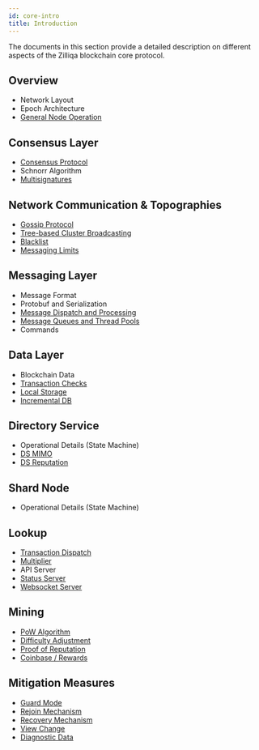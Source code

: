 ```yaml
---
id: core-intro
title: Introduction
---
```

The documents in this section provide a detailed description on different aspects of the Zilliqa blockchain core protocol.

## Overview

- Network Layout
- Epoch Architecture
- [General Node Operation](core-node-operation.md)

## Consensus Layer

- [Consensus Protocol](core-consensus.md)
- Schnorr Algorithm
- [Multisignatures](core-multisignatures.md)

## Network Communication & Topographies

- [Gossip Protocol](core-gossip.md)
- [Tree-based Cluster Broadcasting](core-broadcasting.md)
- [Blacklist](core-blacklist.md)
- [Messaging Limits](core-messaging-limits.md)

## Messaging Layer

- Message Format
- Protobuf and Serialization
- [Message Dispatch and Processing](core-messaging.md#message-dispatch-and-processing)
- [Message Queues and Thread Pools](core-messaging.md#message-queues-and-thread-pools)
- Commands

## Data Layer

- Blockchain Data
- [Transaction Checks](core-data.md#transaction-checks)
- [Local Storage](core-data.md#local-node-storage)
- [Incremental DB](core-incremental-db.md)

## Directory Service

- Operational Details (State Machine)
- [DS MIMO](core-directory-service.md#ds-committee-multiple-in-multiple-out-ds-mimo-setup)
- [DS Reputation](core-directory-service.md#ds-reputation)

## Shard Node

- Operational Details (State Machine)

## Lookup

- [Transaction Dispatch](core-transaction-dispatch.md)
- [Multiplier](core-multipliers.md)
- API Server
- [Status Server](core-lookup-servers.md#status-server)
- [Websocket Server](core-lookup-servers.md#websocket-server)

## Mining

- [PoW Algorithm](core-mining.md#pow-algorithm)
- [Difficulty Adjustment](core-mining.md#difficulty-adjustment)
- [Proof of Reputation](core-mining.md#proof-of-reputation)
- [Coinbase / Rewards](core-mining.md#coinbase--rewards)

## Mitigation Measures

- [Guard Mode](core-guard-mode.md)
- [Rejoin Mechanism](core-rejoin-mechanism.md)
- [Recovery Mechanism](core-recovery-mechanism.md)
- [View Change](core-view-change.md)
- [Diagnostic Data](core-diagnostic-data.md)